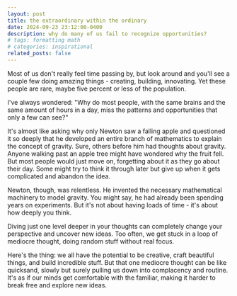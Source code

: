 ```yaml
---
layout: post
title: the extraordinary within the ordinary
date: 2024-09-23 23:12:00-0400
description: why do many of us fail to recognize opportunities?
# tags: formatting math
# categories: inspirational
related_posts: false
---
```


Most of us don't really feel time passing by, but look around and you'll see a couple few doing amazing things - creating, building, innovating. Yet these people are rare, maybe five percent or less of the population.

I've always wondered: "Why do most people, with the same brains and the same amount of hours in a day, miss the patterns and opportunities that only a few can see?"

It's almost like asking why only Newton saw a falling apple and questioned it so deeply that he developed an entire branch of mathematics to explain the concept of gravity. Sure, others before him had thoughts about gravity. Anyone walking past an apple tree might have wondered why the fruit fell. But most people would just move on, forgetting about it as they go about their day. Some might try to think it through later but give up when it gets complicated and abandon the idea.

Newton, though, was relentless. He invented the necessary mathematical machinery to model gravity. You might say, he had already been spending years on experiments. But it's not about having loads of time - it's about how deeply you think.

Diving just one level deeper in your thoughts can completely change your perspective and uncover new ideas. Too often, we get stuck in a loop of mediocre thought, doing random stuff without real focus.

Here's the thing: we all have the potential to be creative, craft beautiful things, and build incredible stuff. But that one mediocre thought can be like quicksand, slowly but surely pulling us down into complacency and routine. It's as if our minds get comfortable with the familiar, making it harder to break free and explore new ideas.